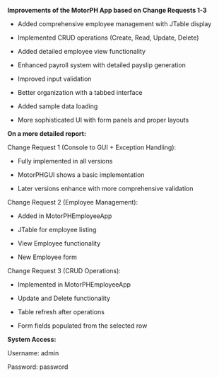 **Improvements of the MotorPH App based on Change Requests 1-3**

- Added comprehensive employee management with JTable display

- Implemented CRUD operations (Create, Read, Update, Delete)

- Added detailed employee view functionality

- Enhanced payroll system with detailed payslip generation

- Improved input validation

- Better organization with a tabbed interface

- Added sample data loading

- More sophisticated UI with form panels and proper layouts

**On a more detailed report:**

Change Request 1 (Console to GUI + Exception Handling):

- Fully implemented in all versions

- MotorPHGUI shows a basic implementation

- Later versions enhance with more comprehensive validation


Change Request 2 (Employee Management):

- Added in MotorPHEmployeeApp

- JTable for employee listing

- View Employee functionality

- New Employee form


Change Request 3 (CRUD Operations):

- Implemented in MotorPHEmployeeApp

- Update and Delete functionality

- Table refresh after operations

- Form fields populated from the selected row


**System Access:**

Username: admin

Password: password
